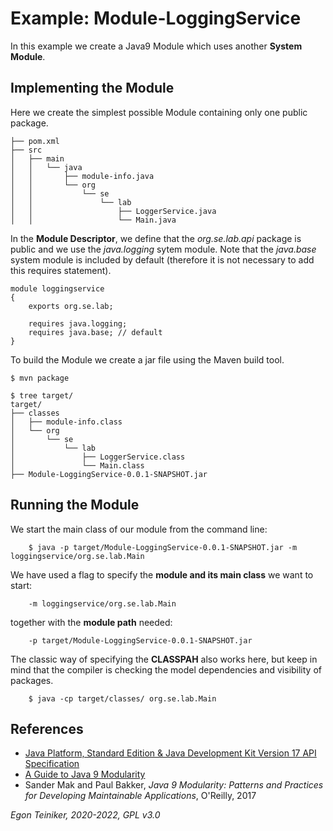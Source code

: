 # Example: Module-LoggingService

In this example we create a Java9 Module which uses another **System Module**.

## Implementing the Module
Here we create the simplest possible Module containing only one public package.

```
├── pom.xml
├── src
│   ├── main
│   │   └── java
│   │       ├── module-info.java
│   │       └── org
│   │           └── se
│   │               └── lab
│   │                   ├── LoggerService.java
│   │                   └── Main.java
```

In the **Module Descriptor**, we define that the *org.se.lab.api* package is public and we use the *java.logging* sytem module. 
Note that the *java.base* system module is included by default (therefore it is not necessary to add this requires statement).
```
module loggingservice 
{
	exports org.se.lab;

	requires java.logging;
	requires java.base; // default
}
```

To build the Module we create a jar file using the Maven build tool.

```
$ mvn package

$ tree target/
target/
├── classes
│   ├── module-info.class
│   └── org
│       └── se
│           └── lab
│               ├── LoggerService.class
│               └── Main.class
├── Module-LoggingService-0.0.1-SNAPSHOT.jar
```

## Running the Module

We start the main class of our module from the command line:
```
    $ java -p target/Module-LoggingService-0.0.1-SNAPSHOT.jar -m loggingservice/org.se.lab.Main
```

We have used a flag to specify the **module and its main class** we want to start:
```
    -m loggingservice/org.se.lab.Main
```
together with the **module path** needed:
```
    -p target/Module-LoggingService-0.0.1-SNAPSHOT.jar
```

The classic way of specifying the **CLASSPAH** also works here, but keep in mind that the compiler is checking the 
model dependencies and visibility of packages. 
```
    $ java -cp target/classes/ org.se.lab.Main
```

## References
* [Java Platform, Standard Edition & Java Development Kit Version 17 API Specification](https://docs.oracle.com/en/java/javase/17/docs/api/index.html)
* [A Guide to Java 9 Modularity](https://www.baeldung.com/java-9-modularity)
* Sander Mak and Paul Bakker, *Java 9 Modularity: Patterns and Practices for Developing Maintainable Applications*, O'Reilly, 2017

*Egon Teiniker, 2020-2022, GPL v3.0*
